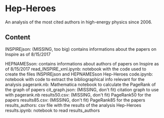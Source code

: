 # Hep-Heroes
An analysis of the most cited authors in high-energy physics since 2006.

## Content
INSPIREjson: (MISSING, too big) contains informations about the papers on Inspire as of 8/15/2017

HEPNAMESson:  contains informations about authors of papers on Inspire as of 8/15/2017
read_INSPIRE_xml.ipynb: notebook with the code used to create the files INSPIREjson and HEPNAMESson
Hep-Heroes code.ipynb: notebook with code to extract the bibliographical info relevant for the analysis
pagerank.nb: Mathematica notebook to calculate the PageRank of the graph of papers
cit_graph.json: (MISSING, don't fit) citation graph to use with pagerank.nb
results50.csv: (MISSING, don't fit) PageRank50 for the papers
results85.csv: (MISSING, don't fit) PageRank85 for the papers
results_authors: csv file with the results of the analysis
Hep-Heroes results.ipynb: notebook to read results_authors
